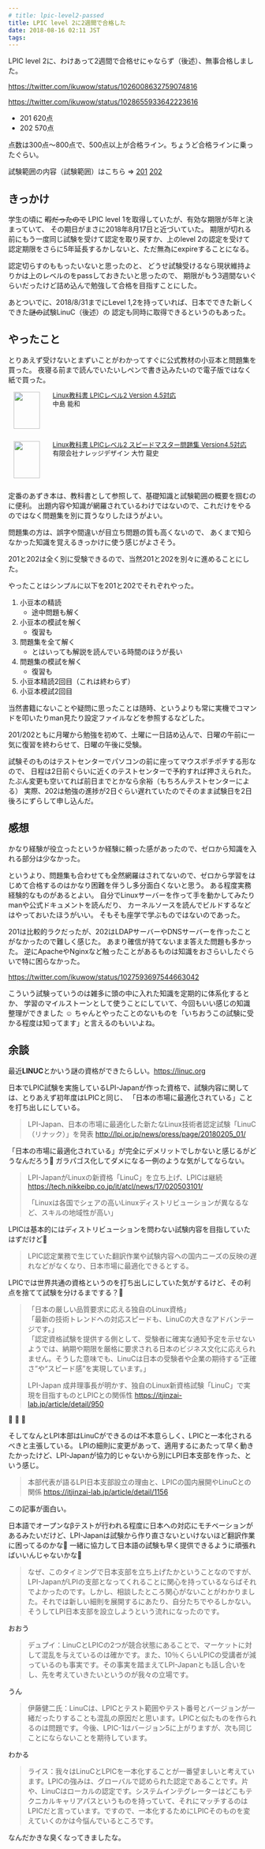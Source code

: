 ```yaml
---
# title: lpic-level2-passed
title: LPIC level 2に2週間で合格した
date: 2018-08-16 02:11 JST
tags:
---
```


LPIC level 2に、わけあって2週間で合格せにゃならず（後述）、無事合格しました。

https://twitter.com/ikuwow/status/1026008632759074816

https://twitter.com/ikuwow/status/1028655933642223616

* 201 620点
* 202 570点

点数は300点〜800点で、500点以上が合格ライン。ちょうど合格ラインに乗ったぐらい。

試験範囲の内容（試験範囲）はこちら => [201](https://lpicj.org/lpic/201_objectives.html) [202](https://lpicj.org/lpic/202_objectives.html)

## きっかけ

学生の頃に ~~暇だったので~~ LPIC level 1を取得していたが、有効な期限が5年と決まっていて、
その期日がまさに2018年8月17日と近づいていた。
期限が切れる前にもう一度同じ試験を受けて認定を取り戻すか、上のlevel 2の認定を受けて
認定期限をさらに5年延長するかしないと、ただ無為にexpireすることになる。

認定切らすのももったいないと思ったのと、
どうせ試験受けるなら現状維持よりかは上のレベルのをpassしておきたいと思ったので、
期限がもう3週間ないぐらいだったけど詰め込んで勉強して合格を目指すことにした。

あとついでに、2018/8/31までにLevel 1,2を持っていれば、日本でできた新しくできた~~謎の~~試験LinuC（後述）の
認定も同時に取得できるというのもあった。

## やったこと

とりあえず受けないとまずいことがわかってすぐに公式教材の小豆本と問題集を買った。
夜寝る前まで読んでいたいしペンで書き込みたいので電子版ではなく紙で買った。

<div class="babylink-box" style="overflow: hidden; font-size: small; zoom: 1; margin: 15px 0; text-align: left;"><div class="babylink-image" style="float: left; margin: 0px 15px 10px 0px; width: 75px; height: 75px; text-align: center;"><a href="http://www.amazon.co.jp/exec/obidos/ASIN/4798151254/ikuwow-22/" rel="nofollow" target="_blank"><img style="border-top: medium none; border-right: medium none; border-bottom: medium none; border-left: medium none;" src="https://images-fe.ssl-images-amazon.com/images/I/51GclmysaoL._SL75_.jpg" width="53" height="75" /></a></div><div class="babylink-info" style="overflow: hidden; zoom: 1; line-height: 120%;"><div class="babylink-title" style="margin-bottom: 2px; line-height: 120%;"><a href="http://www.amazon.co.jp/exec/obidos/ASIN/4798151254/ikuwow-22/" rel="nofollow" target="_blank">Linux教科書 LPICレベル2 Version 4.5対応</a></div><div class="babylink-manufacturer" style="margin-bottom: 5px;">中島 能和</div></div><div class="booklink-footer" style="clear: left"></div></div>

<div class="babylink-box" style="overflow: hidden; font-size: small; zoom: 1; margin: 15px 0; text-align: left;"><div class="babylink-image" style="float: left; margin: 0px 15px 10px 0px; width: 75px; height: 75px; text-align: center;"><a href="http://www.amazon.co.jp/exec/obidos/ASIN/4798151238/ikuwow-22/" rel="nofollow" target="_blank"><img style="border-top: medium none; border-right: medium none; border-bottom: medium none; border-left: medium none;" src="https://images-fe.ssl-images-amazon.com/images/I/51FPhbUzPsL._SL75_.jpg" width="53" height="75" /></a></div><div class="babylink-info" style="overflow: hidden; zoom: 1; line-height: 120%;"><div class="babylink-title" style="margin-bottom: 2px; line-height: 120%;"><a href="http://www.amazon.co.jp/exec/obidos/ASIN/4798151238/ikuwow-22/" rel="nofollow" target="_blank">Linux教科書 LPICレベル2 スピードマスター問題集 Version4.5対応</a></div><div class="babylink-manufacturer" style="margin-bottom: 5px;">有限会社ナレッジデザイン 大竹 龍史</div></div><div class="booklink-footer" style="clear: left"></div></div>

定番のあずき本は、教科書として参照して、基礎知識と試験範囲の概要を掴むのに便利。
出題内容や知識が網羅されているわけではないので、これだけをやるのではなく問題集を別に買うなりしたほうがよい。

問題集の方は、誤字や間違いが目立ち問題の質も高くないので、
あくまで知らなかった知識を覚えるきっかけに使う感じがよさそう。

201と202は全く別に受験できるので、当然201と202を別々に進めることにした。

やったことはシンプルに以下を201と202でそれぞれやった。

1. 小豆本の精読
    * 途中問題も解く
2. 小豆本の模試を解く
    * 復習も
3. 問題集を全て解く
    * とはいっても解説を読んでいる時間のほうが長い
4. 問題集の模試を解く
    * 復習も
5. 小豆本精読2回目（これは終わらず）
6. 小豆本模試2回目

当然書籍にないことや疑問に思ったことは随時、というよりも常に実機でコマンドを叩いたりman見たり設定ファイルなどを参照するなどした。

201/202ともに月曜から勉強を初めて、土曜に一日詰め込んで、日曜の午前に一気に復習を終わらせて、日曜の午後に受験。

試験そのものはテストセンターでパソコンの前に座ってマウスポチポチする形なので、
日程は2日前ぐらいに近くのテストセンターで予約すれば押さえられた。
たぶん変更も空いてれば前日までとかなら余裕（もちろんテストセンターによる）
実際、202は勉強の進捗が2日ぐらい遅れていたのでそのまま試験日を2日後ろにずらして申し込んだ。

## 感想

かなり経験が役立ったというか経験に頼った感があったので、ゼロから知識を入れる部分は少なかった。

というより、問題集も合わせても全然網羅はされてないので、ゼロから学習をはじめて合格するのはかなり困難を伴うし多分面白くないと思う。
ある程度実務経験的なものがあるとよい。
自分でLinuxサーバーを作って手を動かしてみたりmanや公式ドキュメントを読んだり、
カーネルソースを読んでビルドするなどはやっておいたほうがいい。
そもそも座学で学ぶものではないのであった。

201は比較的ラクだったが、202はLDAPサーバーやDNSサーバーを作ったことがなかったので難しく感じた。
あまり確信が持てないまま答えた問題も多かった。
逆にApacheやNginxなど触ったことがあるものは知識をおさらいしたぐらいで特に困らなかった。

https://twitter.com/ikuwow/status/1027593697544663042

こういう試験っていうのは雑多に頭の中に入れた知識を定期的に体系化するとか、
学習のマイルストーンとして使うことにしていて、今回もいい感じの知識整理ができました ☺️
ちゃんとやったことのないものを「いちおうこの試験に受かる程度は知ってます」と言えるのもいいよね。

## 余談

最近**LINUC**とかいう謎の資格ができたらしい。https://linuc.org

日本でLPIC試験を実施しているLPI-Japanが作った資格で、試験内容に関しては、とりあえず初年度はLPICと同じ、
「日本の市場に最適化されている」ことを打ち出しにしている。

> LPI-Japan、日本の市場に最適化した新たなLinux技術者認定試験「LinuC（リナック）」を発表
> http://lpi.or.jp/news/press/page/20180205_01/

「日本の市場に最適化されている」が完全にデメリットでしかないと感じるがどうなんだろう🤔
ガラパゴス化してダメになる一例のような気がしてならない。

> LPI-JapanがLinuxの新資格「LinuC」を立ち上げ、LPICは継続
> https://tech.nikkeibp.co.jp/it/atcl/news/17/020503101/
>
> 「Linuxは各国でシェアの高いLinuxディストリビューションが異なるなど、スキルの地域性が高い」

LPICは基本的にはディストリビューションを問わない試験内容を目指していたはずだけど🤔

> LPIC認定業務で生じていた翻訳作業や試験内容への国内ニーズの反映の遅れなどがなくなり、日本市場に最適化できるとする。

LPICでは世界共通の資格というのを打ち出しにしていた気がするけど、その利点を捨てて試験を分けるまでする？🤔

> 「日本の厳しい品質要求に応える独自のLinux資格」  
> 「最新の技術トレンドへの対応スピードも、LinuCの大きなアドバンテージです。」  
> 「認定資格試験を提供する側として、受験者に確実な通知予定を示せないようでは、納期や期限を厳格に要求される日本のビジネス文化に応えられません。そうした意味でも、LinuCは日本の受験者や企業の期待する“正確さ”や“スピード感”を実現しています。」  
>
> LPI-Japan 成井理事長が明かす、独自のLinux新資格試験「LinuC」で実現を目指すものとLPICとの関係性
> https://itjinzai-lab.jp/article/detail/950

🤔 🤔 🤔

そしてなんとLPI本部はLinuCができるのは不本意らしく、LPICと一本化されるべきと主張している。
LPIの細則に変更があって、適用するにあたって早く動きたかったけど、LPI-Japanが協力的じゃないから別にLPI日本支部を作った、という感じ。

> 本部代表が語るLPI日本支部設立の理由と、LPICの国内展開やLinuCとの関係
> https://itjinzai-lab.jp/article/detail/1156

この記事が面白い。

日本語でオープンなβテストが行われる程度に日本への対応にモチベーションがあるみたいだけど、LPI-Japanは試験から作り直さないといけないほど翻訳作業に困ってるのかな🤔 一緒に協力して日本語の試験も早く提供できるように頑張ればいいんじゃないかな🤔

> なぜ、このタイミングで日本支部を立ち上げたかということなのですが、LPI-JapanがLPIの支部となってくれることに関心を持っているならばそれでよかったのです。しかし、相談したところ関心がないことがわかりました。それでは新しい細則を展開するにあたり、自分たちでやるしかない。そうしてLPI日本支部を設立しようという流れになったのです。

おおう

> デュプイ：LinuCとLPICの2つが競合状態にあることで、マーケットに対して混乱を与えているのは確かです。また、10％くらいLPICの受講者が減っているのも事実です。その事実を踏まえてLPI-Japanとも話し合いをし、先を考えていきたいというのが我々の立場です。  

うん

> 伊藤健二氏：LinuCは、LPICとテスト範囲やテスト番号とバージョンが一緒だったりすることも混乱の原因だと思います。LPICと似たものを作られるのは問題です。今後、LPIC-1はバージョン5に上がりますが、次も同じことにならないことを期待しています。

わかる

> ライス：我々はLinuCとLPICを一本化することが一番望ましいと考えています。LPICの強みは、グローバルで認められた認定であることです。片や、LinuCはローカルの認定です。システムインテグレーターはどこもテクニカルキャリアパスというものを持っていて、それにマッチするのはLPICだと言っています。ですので、一本化するためにLPICそのものを変えていくのかは今悩んでいるところです。

なんだかきな臭くなってきましたな。
